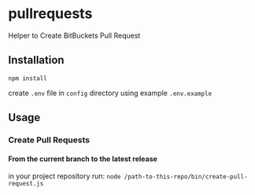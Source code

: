 # pullrequests
Helper to Create BitBuckets Pull Request

## Installation
`npm install`

create `.env` file in `config` directory using example `.env.example`

## Usage
### Create Pull Requests
#### From the current branch to the latest release
in your project repository run:
```node /path-to-this-repo/bin/create-pull-request.js```
